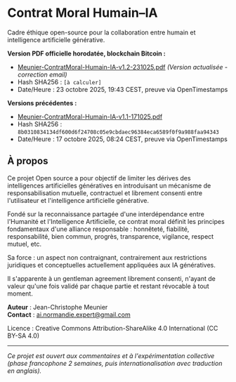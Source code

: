 # Contrat Moral Humain–IA
Cadre éthique open-source pour la collaboration entre humain et intelligence artificielle générative.

**Version PDF officielle horodatée, blockchain Bitcoin :**
- [Meunier-ContratMoral-Humain-IA-v1.2-231025.pdf](./Meunier-ContratMoral-Humain-IA-v1.2-231025.pdf) *(Version actualisée - correction email)*
- Hash SHA256 : `[à calculer]`
- Date/Heure : 23 octobre 2025, 19:43 CEST, preuve via OpenTimestamps

**Versions précédentes :**
- [Meunier-ContratMoral-Humain-IA-v1.1-171025.pdf](./Meunier-ContratMoral-Humain-IA-v1.1-171025.pdf)
- Hash SHA256 : `8b0310834134df600d6f24708c05e9cbdaec96384eca6589f0f9a988faa94343`
- Date/Heure : 17 octobre 2025, 08:24 CEST, preuve via OpenTimestamps

## À propos
Ce projet Open source a pour objectif de limiter les dérives des intelligences artificielles génératives en introduisant un mécanisme de responsabilisation mutuelle, contractuel et librement consenti entre l'utilisateur et l'intelligence artificielle générative.

Fondé sur la reconnaissance partagée d'une interdépendance entre l'Humanité et l'Intelligence Artificielle, ce contrat moral définit les principes fondamentaux d'une alliance responsable : honnêteté, fiabilité, responsabilité, bien commun, progrès, transparence, vigilance, respect mutuel, etc.

Sa force : un aspect non contraignant, contrairement aux restrictions juridiques et conceptuelles actuellement appliquées aux IA génératives.

Il s'apparente à un gentleman agreement librement consenti, n'ayant de valeur qu'une fois validé par chaque partie et restant révocable à tout moment.

**Auteur** : Jean-Christophe Meunier   
**Contact** : ai.normandie.expert@gmail.com

Licence : Creative Commons Attribution-ShareAlike 4.0 International (CC BY-SA 4.0)

---
*Ce projet est ouvert aux commentaires et à l'expérimentation collective (phase francophone 2 semaines, puis internationalisation avec traduction en anglais).*
